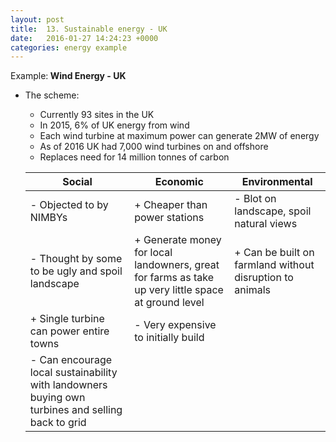 ```yaml
---
layout: post
title:  13. Sustainable energy - UK
date:   2016-01-27 14:24:23 +0000
categories: energy example
---
```


<div class="know know-example">
<i class="fa fa-book" aria-hidden="true"> </i> Example:<b>
Wind Energy - UK</b></div>

* The scheme:
	* Currently 93 sites in the UK
	* In 2015, 6% of UK energy from wind
	* Each wind turbine at maximum power can generate 2MW of energy
	* As of 2016 UK had 7,000 wind turbines on and offshore 
	* Replaces need for 14 million tonnes of carbon

	| Social                                                                                            | Economic                                                                                             | Environmental                                            |
	|---------------------------------------------------------------------------------------------------|------------------------------------------------------------------------------------------------------|----------------------------------------------------------|
	| - Objected to by NIMBYs                                                                           | + Cheaper than power stations                                                                        | - Blot on landscape, spoil natural views                 |
	| - Thought by some to be ugly and spoil landscape                                                  | + Generate money for local landowners, great for farms as  take up very little space at ground level | + Can be built on farmland without disruption to animals |
	| + Single turbine can power entire towns                                                           | - Very expensive to initially build                                                                  |                                                          |
	| - Can encourage local sustainability with landowners buying own turbines and selling back to grid |                                                                                                      |                                                          |